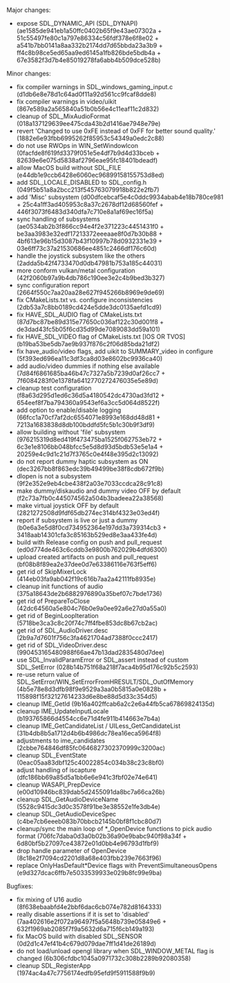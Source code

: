 Major changes:
- expose SDL_DYNAMIC_API (SDL_DYNAPI) (ae1585de941eb1a50ffc0402b65f9e43ae07302a + 51c55497fe80c1a797e86334c56fdf378e6f8e02 + a541b7bb0141a8aa332b2174dd7d65bbda23a3b9 + ff4c8b98ce5ed65aa9ed6145a1fb826bde5bdb4a + 67e3582f3d7b4e85019278fa6abb4b509dce528b)

Minor changes:
- fix compiler warnings in SDL_windows_gaming_input.c (d1db6e8e78d1c64ad0f11a92d561cc9fcaf8dde8)
- fix compiler warnings in video/uikit (867e589a2a565840a51b0b56e4c11eaf11c2d832)
- cleanup of SDL_MixAudioFormat (018a137129639ee475cda43b2d1416ae7948e79e)
- revert 'Changed to use 0xFE instead of 0xFF for better sound quality.' (1882e6e93fbb6995262f85953c54349a0edc2c88)
- do not use RWOps in WIN_SetWindowIcon (0facfde8f619fd3379f051e5e4df7b9d4d33bceb + 82639e6e075d5838af2796eae95fc18401bdeadf)
- allow MacOS build without SDL_FILE (e44db1e9ccb6428e6060ec96899158155753d8ed)
- add SDL_LOCALE_DISABLED to SDL_config.h (049f5b51a8a2bcc213f545763079918b822e2fb7)
- add 'Misc' subsystem (d00dfcebcaf5e4c0ddc9934abab4e18b780ce981 + 25c4a1ff3ad405953c8a37c2678df12d68560fef + 446f3073f6483d340dfa7c710e8a1af69ec16f5a)
- sync handling of subsystems (ae0534ab2b3f866cc94e4f2e371223c4451431f0 + be3aa3983e32edf17213372eeeaae8f0d7b30b88 + 4bf613e96b15d3087b43f10997b78d0932331e39 + 03e6ff73c37a21530686ee4851c2466df176c60d)
- handle the joystick subsystem like the others (2adda5b42f4733470d0db47981b753a185c44031)
- more conform vulkan/metal configuration (42f2060b97a9b4db786c190ee3e2c4b9bed3b327)
- sync configuration report (2664f550c7aa20aa28e627f945266b8969e9de69)
- fix CMakeLists.txt vs. configure inconsistencies (2db53a7c8bb0189cd424e5dde3dc0135aefd1cd9)
- fix HAVE_SDL_AUDIO flag of CMakeLists.txt (87d7bc87be89d315e77650c036af122c30d001f8 + de3dad43fc5b05f6cd35d99de7089083dd59a101)
- fix HAVE_SDL_VIDEO flag of CMakeLists.txt [IOS OR TVOS] (b19ba53be5db7ae9b937f876c2f06d85bda21df2)
- fix have_audio/video flags, add uikit to SUMMARY_video in configure (5f393ed696ea11c3df3ca8d03e8602bc9936ca40)
- add audio/video dummies if nothing else available (7d84f6861685ba46b47c7327a5b7239d0af26cc7 + 7f6084283f0e1378fa6412770272476035e5e89d)
- cleanup test configuration (f8a63d295d1ed6c36d5a4180542dc4730ad3fd12 + 654eef8f7ba794360a9543ef6a3cc5d064d8522f)
- add option to enable/disable logging (66fcc1a70cf7af2dc6554071e8993e168dd48d81 + 7213a1683838d8db100bddfd5fc5b1c30b9f3df9)
- allow building without 'file' subsystem (976215319d8ed419f473475ba1525f062753eb72 + 6c3e1e8106bb048bfcc5e5d8d93d5bdb53e5e1a4 + 20259e4c9d1c21d7f3765c0e4f48e395d2c13092)
- do not report dummy haptic subsystem as ON (dec3267bb8f863edc39b49499be38f8cdb672f9b)
- dlopen is not a subsystem (9f2e352e9eb4cbe438f2a03e7033ccdca28c91c8)
- make dummy/diskaudio and dummy video OFF by default (f2c73a7fb0c445074562a504b3badeea22a38568)
- make virtual joystick OFF by default (2821272508d9fdf65db274ec314bf4323e03ed4f)
- report if subsystem is live or just a dummy (b0e6a3e5d8f0cd734952364e197dd3a739314cb3 + 3418aab14301cfa3c85163b529ed8e3aa433fe4d)
- build with Release config on push and pull_request (ed0d774de463c6cddb3e9800b762029b4dfd6300)
- upload created artifacts on push and pull_request (bf08b8f89ea2e37dee0d7e63386116e763f5eff6)
- get rid of SkipMixerLock (414eb03fa9ab042f19c616b7aa2a42111fb8935e)
- cleanup init functions of audio (375a18643de2b6882976890a35bef07c7bde1736)
- get rid of PrepareToClose (42dc64560a5e804c76b0e9a0ee92a6e27d0a55a0)
- get rid of BeginLoopIteration (5718be3ca3c8c20f74c7ff4fbe853dc8b67cb2ac) 
- get rid of SDL_AudioDriver.desc (2b9a7d7601f756c3fa4621704ad7388f0ccc2417)
- get rid of SDL_VideoDriver.desc (990453165480988f66ae47b13dad2835480d7dee)
- use SDL_InvalidParamError or SDL_assert instead of custom SDL_SetError (028b14b751f68a218f7aca4b95d176c92b5c2593)
- re-use return value of SDL_SetError/WIN_SetErrorFromHRESULT/SDL_OutOfMemory (4b5e78e8d3dfb98f9e9529a3aa0b5815a0e0828b + 115898f15f32127614233d6e8be88d5d33c354d5)
- cleanup IME_GetId (9b16a402ffcab6a2c2e6a44fb5ca67869824135d)
- cleanup IME_UpdateInputLocale (b193765866d4554cc6e71d4fe911b414663e7b4a)
- cleanup IME_GetCandidateList / UILess_GetCandidateList (31b4db8b5a1712d4b6b4986dc78ea16eca5964f8)
- adjustments to ime_candidates (2cbbe764846df85fc0646827302370999c3200ac)
- cleanup SDL_EventState (0eac05aa83dbf125c40022854c034b38c23c8bf0)
- adjust handling of iscapture (dfc186bb69a85d5a1bb6e6e941c3fbf02e74e641)
- cleanup WASAPI_PrepDevice (e00d10946bc839dab5d2455091da8bc7a66ca26b)
- cleanup SDL_GetAudioDeviceName (5528c9415dc3d0c3578f91be3e38552e1fe3db4e)
- cleanup SDL_GetAudioDeviceSpec (c4be7cb6eeeb083b70bbcb2145b0bf8f1cbc80d7)
- cleanup/sync the main loop of *_OpenDevice functions to pick audio format (706fc7daba0d3a0b02b36a90e9babc940f98a34f + 6d80bf5b27097ce43872e01d0bb4e96793d1fbf9)
- drop handle parameter of OpenDevice (8c18e2f7094cd2201d8a68e403fbb239e7663f96)
- replace OnlyHasDefault*Device flags with PreventSimultaneousOpens (e9d327dcac6ffb7e5033539933e029b8fc99e9ba)

Bugfixes:
- fix mixing of U16 audio (8f638ebaabfd4e2bbf6dac6cb074e782d8164333)
- really disable assertions if it is set to 'disabled' (7aa402616e2f072a96497f5a5648b739e05849e6 + 632f1969ab2085f7f9a5632d6a715f6cb149a193)
- fix MacOS build with disabled SDL_SENSOR (0d2d1c47ef41b4c679d079dae7ff1d41de26189d)
- do not load/unload opengl library when SDL_WINDOW_METAL flag is changed (6b306cfdbc1045a0971732c308b2289b92080358)
- cleanup SDL_RegisterApp (1974ac4a47c7756174edfb95efd9f5911588f9b9)
